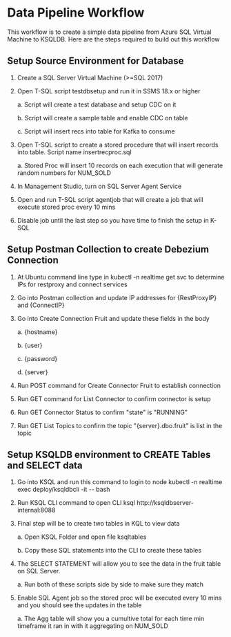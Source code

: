 # Data Pipeline Workflow
This workflow is to create a simple data pipeline from Azure SQL Virtual Machine to KSQLDB.  Here are the steps required to build out this workflow

## Setup Source Environment for Database
1. Create a SQL Server Virtual Machine (>=SQL 2017)
1. Open T-SQL script testdbsetup and run it in SSMS 18.x or higher

    a. Script will create a test database and setup CDC on it
    
    b. Script will create a sample table and enable CDC on table
    
    c. Script will insert recs into table for Kafka to consume
1. Open T-SQL script to create a stored procedure that will insert records into table.  Script name insertrecproc.sql
    
    a. Stored Proc will insert 10 records on each execution that will generate random numbers for NUM_SOLD
1. In Management Studio, turn on SQL Server Agent Service
1. Open and run T-SQL script agentjob that will create a job that will execute stored proc every 10 mins
1. Disable job until the last step so you have time to finish the setup in K-SQL


## Setup Postman Collection to create Debezium Connection
1. At Ubuntu command line type in kubectl -n realtime get svc to determine IPs for restproxy and connect services
1. Go into Postman collection and update IP addresses for {RestProxyIP} and {ConnectIP}
1. Go into Create Connection Fruit and update these fields in the body
    
    a. {hostname}
    
    b. {user}
    
    c. {password}
    
    d. {server}
1. Run POST command for Create Connector Fruit to establish connection
1. Run GET command for List Connector to confirm connector is setup
1. Run GET Connector Status to confirm "state" is "RUNNING"
1. Run GET List Topics to confirm the topic "{server}.dbo.fruit" is list in the topic

## Setup KSQLDB environment to CREATE Tables and SELECT data
1. Go into KSQL and run this command to login to node kubectl -n realtime exec deploy/ksqldbcli -it -- bash
1. Run KSQL CLI command to open CLI ksql http://ksqldbserver-internal:8088
1. Final step will be to create two tables in KQL to view data
    
    a. Open KSQL Folder and open file ksqltables
   
    b. Copy these SQL statements into the CLI to create these tables
1. The SELECT STATEMENT will allow you to see the data in the fruit table on SQL Server.
    
    a. Run both of these scripts side by side to make sure they match
1. Enable SQL Agent job so the stored proc will be executed every 10 mins and you should see the updates in the table
    
    a. The Agg table will show you a cumultive total for each time min timeframe it ran in with it aggregating on NUM_SOLD